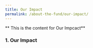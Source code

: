 ```yaml
---
title: Our Impact
permalink: /about-the-fund/our-impact/
---
```


** This is the content for Our Impcact**  


### 1. Our Impact
